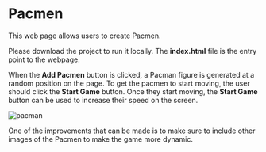 # Pacmen
This web page allows users to create Pacmen.

Please download the project to run it locally.
The **index.html** file is the entry point to the webpage.

When the **Add Pacmen** button is clicked, a Pacman figure is generated at a random position on the page.
To get the pacmen to start moving, the user should click the **Start Game** button.
Once they start moving, the **Start Game** button can be used to increase their speed on the screen.

![pacman](https://github.com/e-dovi/Pacmen/assets/118570519/1b08560b-bf35-4660-9cc7-5454d7acec33)

One of the improvements that can be made is to make sure to include other images of the Pacmen to make the game more dynamic.

